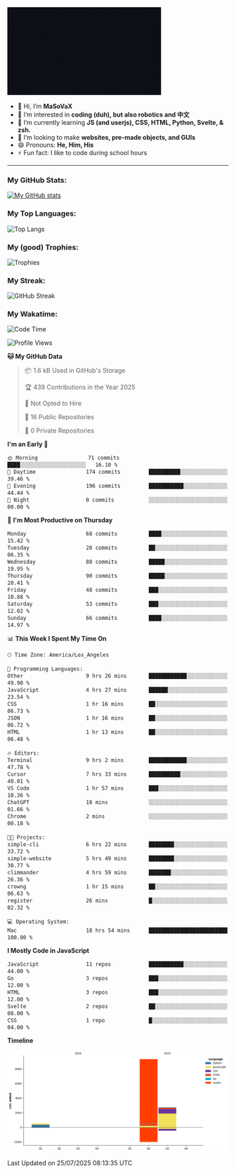 <img src="profile-up.gif" alt="Profile Up" width="350px" height="200px">

- 👋 Hi, I’m **MaSoVaX**
- 👀 I’m interested in **coding (duh), but also robotics and 中文**
- 🌱 I’m currently learning **JS (and userjs), CSS, HTML, Python, Svelte, & zsh.**
- 💞️ I’m looking to make **websites, pre-made objects, and GUIs**
- 😄 Pronouns: **He, Him, His**
- ⚡ Fun fact: I like to code during school hours
  
---

### My GitHub Stats:
[![My GitHub stats](https://github-readme-stats.vercel.app/api?username=genzrizzcode&show_icons=true&theme=github_dark&hide_border=true&show=discussions_started,discussions_answered&rank_icon=percentile)](https://github.com/genZrizzCode)

### My Top Languages:
![Top Langs](https://github-readme-stats.vercel.app/api/top-langs/?username=genzrizzcode&langs_count=20&show_icons=true&theme=github_dark&hide_border=true&layout=compact)

### My (good) Trophies:
![Trophies](https://github-profile-trophy.vercel.app/?username=genzrizzcode&rank=SECRET,SSS,SS,S,AAA,AA,A,B&theme=matrix&column=3&margin-w=10&margin-h=10)

### My Streak:
![GitHub Streak](https://streak-stats.demolab.com?user=genZrizzCode&theme=highcontrast&border_radius=25&date_format=M%20j%5B%2C%20Y%5D&card_width=525&stroke=EB5454)

### My Wakatime:
<!--START_SECTION:waka-->
![Code Time](http://img.shields.io/badge/Code%20Time-18%20hrs%2054%20mins-blue)

![Profile Views](http://img.shields.io/badge/Profile%20Views-115-blue)

**🐱 My GitHub Data** 

> 📦 1.6 kB Used in GitHub's Storage 
 > 
> 🏆 439 Contributions in the Year 2025
 > 
> 🚫 Not Opted to Hire
 > 
> 📜 16 Public Repositories 
 > 
> 🔑 0 Private Repositories 
 > 
**I'm an Early 🐤** 

```text
🌞 Morning                71 commits          ████░░░░░░░░░░░░░░░░░░░░░   16.10 % 
🌆 Daytime                174 commits         ██████████░░░░░░░░░░░░░░░   39.46 % 
🌃 Evening                196 commits         ███████████░░░░░░░░░░░░░░   44.44 % 
🌙 Night                  0 commits           ░░░░░░░░░░░░░░░░░░░░░░░░░   00.00 % 
```
📅 **I'm Most Productive on Thursday** 

```text
Monday                   68 commits          ████░░░░░░░░░░░░░░░░░░░░░   15.42 % 
Tuesday                  28 commits          ██░░░░░░░░░░░░░░░░░░░░░░░   06.35 % 
Wednesday                88 commits          █████░░░░░░░░░░░░░░░░░░░░   19.95 % 
Thursday                 90 commits          █████░░░░░░░░░░░░░░░░░░░░   20.41 % 
Friday                   48 commits          ███░░░░░░░░░░░░░░░░░░░░░░   10.88 % 
Saturday                 53 commits          ███░░░░░░░░░░░░░░░░░░░░░░   12.02 % 
Sunday                   66 commits          ████░░░░░░░░░░░░░░░░░░░░░   14.97 % 
```


📊 **This Week I Spent My Time On** 

```text
🕑︎ Time Zone: America/Los_Angeles

💬 Programming Languages: 
Other                    9 hrs 26 mins       ████████████░░░░░░░░░░░░░   49.90 % 
JavaScript               4 hrs 27 mins       ██████░░░░░░░░░░░░░░░░░░░   23.54 % 
CSS                      1 hr 16 mins        ██░░░░░░░░░░░░░░░░░░░░░░░   06.73 % 
JSON                     1 hr 16 mins        ██░░░░░░░░░░░░░░░░░░░░░░░   06.72 % 
HTML                     1 hr 13 mins        ██░░░░░░░░░░░░░░░░░░░░░░░   06.48 % 

🔥 Editors: 
Terminal                 9 hrs 2 mins        ████████████░░░░░░░░░░░░░   47.78 % 
Cursor                   7 hrs 33 mins       ██████████░░░░░░░░░░░░░░░   40.01 % 
VS Code                  1 hr 57 mins        ███░░░░░░░░░░░░░░░░░░░░░░   10.36 % 
ChatGPT                  18 mins             ░░░░░░░░░░░░░░░░░░░░░░░░░   01.66 % 
Chrome                   2 mins              ░░░░░░░░░░░░░░░░░░░░░░░░░   00.18 % 

🐱‍💻 Projects: 
simple-cli               6 hrs 22 mins       ████████░░░░░░░░░░░░░░░░░   33.72 % 
simple-website           5 hrs 49 mins       ████████░░░░░░░░░░░░░░░░░   30.77 % 
climmander               4 hrs 59 mins       ███████░░░░░░░░░░░░░░░░░░   26.36 % 
crowng                   1 hr 15 mins        ██░░░░░░░░░░░░░░░░░░░░░░░   06.63 % 
register                 26 mins             █░░░░░░░░░░░░░░░░░░░░░░░░   02.32 % 

💻 Operating System: 
Mac                      18 hrs 54 mins      █████████████████████████   100.00 % 
```

**I Mostly Code in JavaScript** 

```text
JavaScript               11 repos            ███████████░░░░░░░░░░░░░░   44.00 % 
Go                       3 repos             ███░░░░░░░░░░░░░░░░░░░░░░   12.00 % 
HTML                     3 repos             ███░░░░░░░░░░░░░░░░░░░░░░   12.00 % 
Svelte                   2 repos             ██░░░░░░░░░░░░░░░░░░░░░░░   08.00 % 
CSS                      1 repo              █░░░░░░░░░░░░░░░░░░░░░░░░   04.00 % 
```



**Timeline**

![Lines of Code chart](https://raw.githubusercontent.com/genZrizzCode/genZrizzCode/main/assets/bar_graph.png)


 Last Updated on 25/07/2025 08:13:35 UTC
<!--END_SECTION:waka-->
